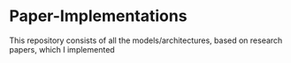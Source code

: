 # Paper-Implementations
This repository consists of all the models/architectures, based on research papers, which I implemented
